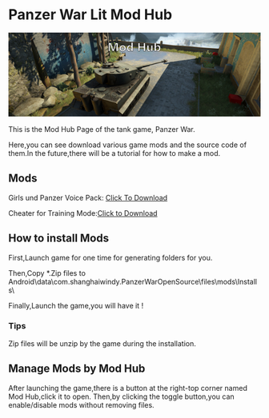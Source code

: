 # Panzer War Lit Mod Hub

![ModHub](https://github.com/Doreamonsky/Panzer-War-Lit-Mod/blob/master/Pics/ModHub.jpg?raw=true)

This is the Mod Hub Page of the tank game, Panzer War.

Here,you can see download various game mods and the source code of them.In the future,there will be a tutorial for how to make a mod.

## Mods

Girls und Panzer Voice Pack: [Click To Download](https://github.com/Doreamonsky/Panzer-War-Lit-Mod/releases/tag/GPVoicePack)

Cheater for Training Mode:[Click to Download](https://github.com/Doreamonsky/Panzer-War-Lit-Mod/releases/tag/CFT)

## How to install Mods

First,Launch game for one time for generating folders for you.

Then,Copy \*.Zip files to Android\data\com.shanghaiwindy.PanzerWarOpenSource\files\mods\Installs\

Finally,Launch the game,you will have it !

### Tips

Zip files will be unzip by the game during the installation.

## Manage Mods by Mod Hub

After launching the game,there is a button at the right-top corner named Mod Hub,click it to open.
Then,by clicking the toggle button,you can enable/disable mods without removing files.
